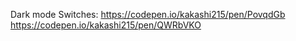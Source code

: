 Dark mode Switches:
    https://codepen.io/kakashi215/pen/PovqdGb
    https://codepen.io/kakashi215/pen/QWRbVKO